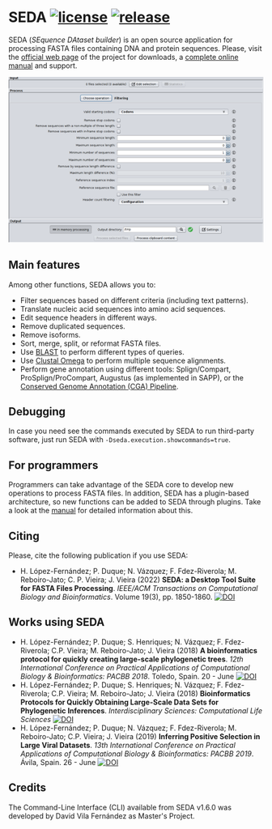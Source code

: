 # SEDA [![license](https://img.shields.io/github/license/sing-group/seda)](https://github.com/sing-group/seda) [![release](https://img.shields.io/github/release/sing-group/seda.svg)](http://www.sing-group.org/seda/download.html)
SEDA (*SEquence DAtaset builder*) is an open source application for processing FASTA files containing DNA and protein sequences. Please, visit the [official web page](http://www.sing-group.org/seda) of the project for downloads, a [complete online manual](http://www.sing-group.org/seda/manual) and support.

![SEDA Screenshot](seda-screenshot.png)

## Main features
Among other functions, SEDA allows you to:
- Filter sequences based on different criteria (including text patterns).
- Translate nucleic acid sequences into amino acid sequences.
- Edit sequence headers in different ways.
- Remove duplicated sequences.
- Remove isoforms.
- Sort, merge, split, or reformat FASTA files.
- Use [BLAST](https://blast.ncbi.nlm.nih.gov/Blast.cgi?CMD=Web&PAGE_TYPE=BlastDocs&DOC_TYPE=Download) to perform different types of queries.
- Use [Clustal Omega](http://www.clustal.org/omega/) to perform multiple sequence alignments.
- Perform gene annotation using different tools: Splign/Compart, ProSplign/ProCompart, Augustus (as implemented in SAPP), or the [Conserved Genome Annotation (CGA) Pipeline](https://github.com/pegi3s/cga).

## Debugging
In case you need see the commands executed by SEDA to run third-party software, just run SEDA with `-Dseda.execution.showcommands=true`.

## For programmers
Programmers can take advantage of the SEDA core to develop new operations to process FASTA files. In addition, SEDA has a plugin-based architecture, so new functions can be added to SEDA through plugins. Take a look at the [manual](https://www.sing-group.org/seda/manual/developers.html) for detailed information about this.

## Citing
Please, cite the following publication if you use SEDA:
- H. López-Fernández; P. Duque; N. Vázquez; F. Fdez-Riverola; M. Reboiro-Jato; C. P. Vieira; J. Vieira (2022) **SEDA: a Desktop Tool Suite for FASTA Files Processing**. *IEEE/ACM Transactions on Computational Biology and Bioinformatics*. Volume 19(3), pp. 1850-1860. [![DOI](https://img.shields.io/badge/doi-10.1109%2FTCBB.2020.3040383-blue)](https://doi.org/10.1109/TCBB.2020.3040383)

## Works using SEDA
- H. López-Fernández; P. Duque; S. Henriques; N. Vázquez; F. Fdez-Riverola; C.P. Vieira; M. Reboiro-Jato; J. Vieira (2018) **A bioinformatics protocol for quickly creating large-scale phylogenetic trees**. *12th International Conference on Practical Applications of Computational Biology & Bioinformatics: PACBB 2018*. Toledo, Spain. 20 - June [![DOI](https://img.shields.io/badge/doi-10.1007%2F978--3--319--98702--6__11-green.svg)](https://doi.org/10.1007/978-3-319-98702-6_11)
- H. López-Fernández; P. Duque; S. Henriques; N. Vázquez; F. Fdez-Riverola; C.P. Vieira; M. Reboiro-Jato; J. Vieira (2018) **Bioinformatics Protocols for Quickly Obtaining Large-Scale Data Sets for Phylogenetic Inferences**. *Interdisciplinary Sciences: Computational Life Sciences* [![DOI](https://img.shields.io/badge/doi-10.1007%2Fs12539--018--0312--5-green.svg)](http://doi.org/10.1007/s12539-018-0312-5)
- H. López-Fernández; P. Duque; N. Vázquez; F. Fdez-Riverola; M. Reboiro-Jato; C.P. Vieira; J. Vieira (2019) **Inferring Positive Selection in Large Viral Datasets**. *13th International Conference on Practical Applications of Computational Biology & Bioinformatics: PACBB 2019*. Ávila, Spain. 26 - June [![DOI](https://img.shields.io/badge/doi-10.1007%2F978--3--030--23873--5__8-green)](https://doi.org/10.1007/978-3-030-23873-5_8)

## Credits

The Command-Line Interface (CLI) available from SEDA v1.6.0 was developed by David Vila Fernández as Master's Project.
